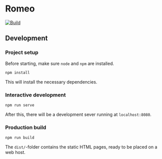 # Romeo

[![Build](https://github.com/twist-numerical/romeo/actions/workflows/romeo.yml/badge.svg)](https://github.com/twist-numerical/romeo/actions/workflows/romeo.yml)


## Development

### Project setup
Before starting, make sure `node` and `npm` are installed.
```
npm install
```
This will install the necessary dependencies.

### Interactive development
```
npm run serve
```
After this, there will be a development sever running at `localhost:8080`.

### Production build
```
npm run build
```
The `dist/`-folder contains the static HTML pages, ready to be placed on a web host.

